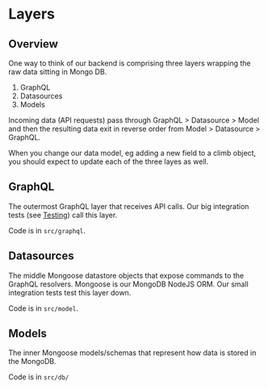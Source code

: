 # Layers

## Overview
One way to think of our backend is comprising three layers wrapping the raw data sitting in Mongo DB.
1. GraphQL
2. Datasources
3. Models

Incoming data (API requests) pass through GraphQL > Datasource > Model and then the resulting data exit in reverse order from Model > Datasource > GraphQL.

When you change our data model, eg adding a new field to a climb object, you should expect to update each of the three layes as well.

## GraphQL
The outermost GraphQL layer that receives API calls. Our big integration tests (see [Testing](documentation/testing.md)) call this layer.

Code is in `src/graphql`.

## Datasources
The middle Mongoose datastore objects that expose commands to the GraphQL resolvers. Mongoose is our MongoDB NodeJS ORM. Our small integration tests test this layer down.

Code is in `src/model`.

## Models
The inner Mongoose models/schemas that represent how data is stored in the MongoDB.

Code is in `src/db/`